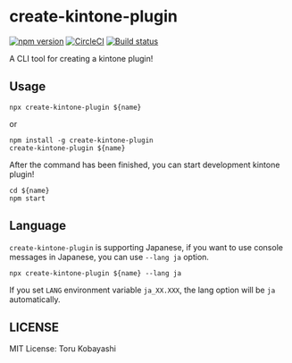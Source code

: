 # create-kintone-plugin

[![npm version](https://badge.fury.io/js/%40koba04%2Fcreate-kintone-plugin.svg)](https://badge.fury.io/js/%40koba04%2Fcreate-kintone-plugin)
[![CircleCI](https://circleci.com/gh/koba04/create-kintone-plugin.svg?style=shield)](https://circleci.com/gh/koba04/create-kintone-plugin)
[![Build status](https://ci.appveyor.com/api/projects/status/emvyvmk1vd4rwbef?svg=true)](https://ci.appveyor.com/project/koba04/create-kintone-plugin)

A CLI tool for creating a kintone plugin!

## Usage

```
npx create-kintone-plugin ${name}
```

or

```
npm install -g create-kintone-plugin
create-kintone-plugin ${name}
```

After the command has been finished, you can start development kintone plugin!

```
cd ${name}
npm start
```

## Language

`create-kintone-plugin` is supporting Japanese,
if you want to use console messages in Japanese, you can use `--lang ja` option.

```
npx create-kintone-plugin ${name} --lang ja
```

If you set `LANG` environment variable `ja_XX.XXX`, the lang option will be `ja` automatically.

## LICENSE

MIT License: Toru Kobayashi

